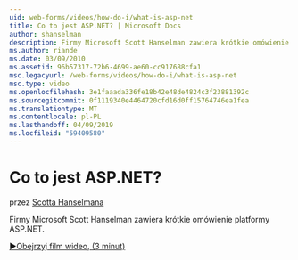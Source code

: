 ```yaml
---
uid: web-forms/videos/how-do-i/what-is-asp-net
title: Co to jest ASP.NET? | Microsoft Docs
author: shanselman
description: Firmy Microsoft Scott Hanselman zawiera krótkie omówienie platformy ASP.NET.
ms.author: riande
ms.date: 03/09/2010
ms.assetid: 96b57317-72b6-4699-ae60-cc917688cfa1
msc.legacyurl: /web-forms/videos/how-do-i/what-is-asp-net
msc.type: video
ms.openlocfilehash: 3e1faaada336fe18b42e48de4824c3f23881392c
ms.sourcegitcommit: 0f1119340e4464720cfd16d0ff15764746ea1fea
ms.translationtype: MT
ms.contentlocale: pl-PL
ms.lasthandoff: 04/09/2019
ms.locfileid: "59409580"
---
```

# <a name="what-is-aspnet"></a>Co to jest ASP.NET?

przez [Scotta Hanselmana](https://github.com/shanselman)

Firmy Microsoft Scott Hanselman zawiera krótkie omówienie platformy ASP.NET.

[&#9654;Obejrzyj film wideo, (3 minut)](https://channel9.msdn.com/Blogs/ASP-NET-Site-Videos/what-is-asp-net)
